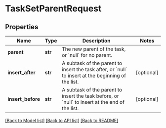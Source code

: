 # TaskSetParentRequest

## Properties
Name | Type | Description | Notes
------------ | ------------- | ------------- | -------------
**parent** | **str** | The new parent of the task, or &#x60;null&#x60; for no parent. | 
**insert_after** | **str** | A subtask of the parent to insert the task after, or &#x60;null&#x60; to insert at the beginning of the list. | [optional] 
**insert_before** | **str** | A subtask of the parent to insert the task before, or &#x60;null&#x60; to insert at the end of the list. | [optional] 

[[Back to Model list]](../README.md#documentation-for-models) [[Back to API list]](../README.md#documentation-for-api-endpoints) [[Back to README]](../README.md)

